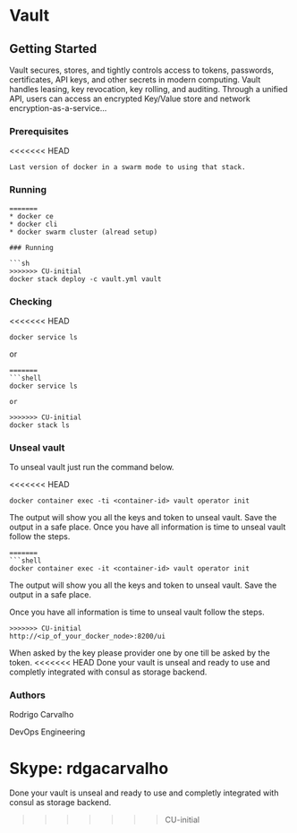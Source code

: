 # Vault

## Getting Started

Vault secures, stores, and tightly controls access to tokens, passwords, certificates, API keys, and other secrets in modern computing. Vault handles leasing, key revocation, key rolling, and auditing. Through a unified API, users can access an encrypted Key/Value store and network encryption-as-a-service...

### Prerequisites

<<<<<<< HEAD
```(text)
Last version of docker in a swarm mode to using that stack.
```

### Running

```(shell)
=======
* docker ce
* docker cli
* docker swarm cluster (alread setup)

### Running

```sh
>>>>>>> CU-initial
docker stack deploy -c vault.yml vault
```

### Checking

<<<<<<< HEAD
```(shell)
docker service ls
```

or

```(shell)
=======
```shell
docker service ls

or

>>>>>>> CU-initial
docker stack ls
```

### Unseal vault

To unseal vault just run the command below.

<<<<<<< HEAD
```(shell)
docker container exec -ti <container-id> vault operator init
```

The output will show you all the keys and token to unseal vault. Save the output in a safe place.
Once you have all information is time to unseal vault follow the steps.

```(html)
=======
```shell
docker container exec -it <container-id> vault operator init
```

The output will show you all the keys and token to unseal vault. Save the output in a safe place.

Once you have all information is time to unseal vault follow the steps.

```(url)
>>>>>>> CU-initial
http://<ip_of_your_docker_node>:8200/ui
```

When asked by the key please provider one by one till be asked by the token.
<<<<<<< HEAD
Done your vault is unseal and ready to use and completly integrated with consul as storage backend.

### Authors

Rodrigo Carvalho

DevOps Engineering

Skype: rdgacarvalho
=======

Done your vault is unseal and ready to use and completly integrated with consul as storage backend.
>>>>>>> CU-initial
